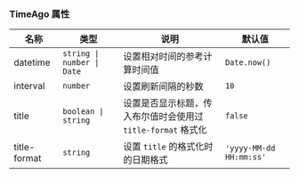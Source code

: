 ### TimeAgo 属性

| 名称         | 类型                     | 说明                                                         | 默认值                |
| ------------ | ------------------------ | ------------------------------------------------------------ | --------------------- |
| datetime     | `string \| number \| Date` | 设置相对时间的参考计算时间值                                 | `Date.now()`            |
| interval     | `number`                   | 设置刷新间隔的秒数                                           | `10`                    |
| title        | `boolean \| string`        | 设置是否显示标题，传入布尔值时会使用过 `title-format` 格式化 | `false`                 |
| title-format | `string`                   | 设置 `title` 的格式化时的日期格式                              | `'yyyy-MM-dd HH:mm:ss'` |
